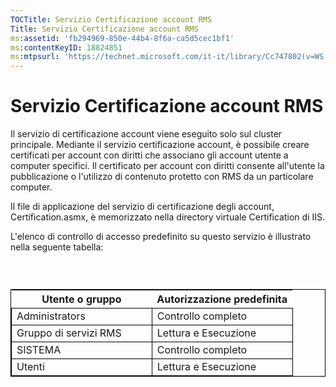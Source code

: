 ```yaml
---
TOCTitle: Servizio Certificazione account RMS
Title: Servizio Certificazione account RMS
ms:assetid: 'fb294969-850e-44b4-8f6a-ca5d5cec1bf1'
ms:contentKeyID: 18824851
ms:mtpsurl: 'https://technet.microsoft.com/it-it/library/Cc747802(v=WS.10)'
---
```


Servizio Certificazione account RMS
===================================

Il servizio di certificazione account viene eseguito solo sul cluster principale. Mediante il servizio certificazione account, è possibile creare certificati per account con diritti che associano gli account utente a computer specifici. Il certificato per account con diritti consente all'utente la pubblicazione o l'utilizzo di contenuto protetto con RMS da un particolare computer.

Il file di applicazione del servizio di certificazione degli account, Certification.asmx, è memorizzato nella directory virtuale Certification di IIS.

L'elenco di controllo di accesso predefinito su questo servizio è illustrato nella seguente tabella:

###  

 
<table style="border:1px solid black;">
<colgroup>
<col width="50%" />
<col width="50%" />
</colgroup>
<thead>
<tr class="header">
<th>Utente o gruppo</th>
<th>Autorizzazione predefinita</th>
</tr>
</thead>
<tbody>
<tr class="odd">
<td style="border:1px solid black;">Administrators</td>
<td style="border:1px solid black;">Controllo completo</td>
</tr>
<tr class="even">
<td style="border:1px solid black;">Gruppo di servizi RMS</td>
<td style="border:1px solid black;">Lettura e Esecuzione</td>
</tr>
<tr class="odd">
<td style="border:1px solid black;">SISTEMA</td>
<td style="border:1px solid black;">Controllo completo</td>
</tr>
<tr class="even">
<td style="border:1px solid black;">Utenti</td>
<td style="border:1px solid black;">Lettura e Esecuzione</td>
</tr>
</tbody>
</table>
